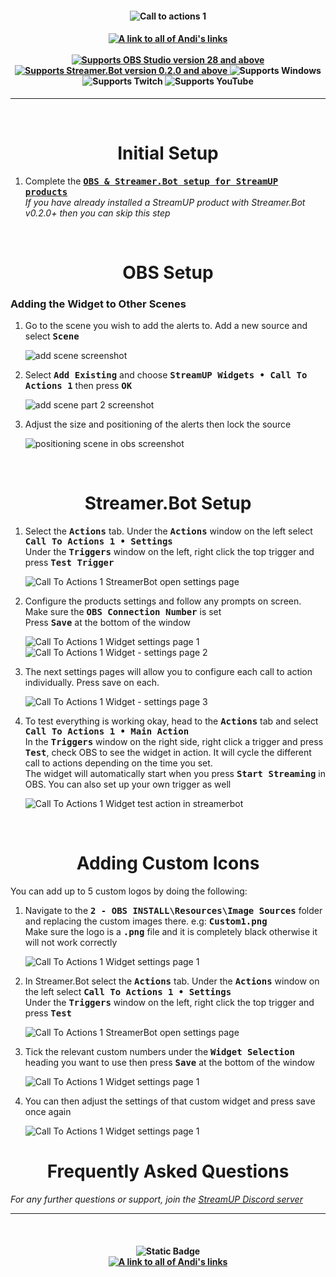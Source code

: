 <h4 align="center">
  <img src="../Assets/Call To Actions 1 Widget - Banner.png" alt="Call to actions 1">
</h4>

<h4 align="center">
  <a href="https://andistonemedia.mystl.ink">
    <img alt="A link to all of Andi's links" src="https://img.shields.io/badge/Created%20by%20Andi%20Stone%20(Andilippi)-white?style=for-the-badge">
  </a>
  <br><br>
    <a href="https://obsproject.com">
        <img alt="Supports OBS Studio version 28 and above" src="https://img.shields.io/badge/OBS Studio-28%2B-FFFFFF?style=for-the-badge&labelColor=1e1a1d">
    </a>
    <a href="https://streamer.bot">
        <img alt="Supports Streamer.Bot version 0.2.0 and above" src="https://img.shields.io/badge/Streamer.Bot-v0.2.0+-%23FFFFFF?style=for-the-badge&labelColor=9038e8">
    </a>
    <img alt="Supports Windows" src="https://img.shields.io/badge/Windows-%23FFFFFF?style=for-the-badge&logo=windows&labelColor=00a2ed">
  <br>
  <img alt="Supports Twitch" src="https://img.shields.io/badge/Supports Twitch-6441a5?style=for-the-badge&logo=twitch&logoColor=white">
  <img alt="Supports YouTube" src="https://img.shields.io/badge/Supports YouTube-red?style=for-the-badge&logo=youtube&logoColor=white"> 
</h4>

---

<br>

<h1 align="center">Initial Setup
</h1>

1. Complete the <kbd><b><a href="https://github.com/StreamUPTips/ReadMe-Files/blob/main/StreamUP-Product-Install-Guide.md">OBS & Streamer.Bot setup for StreamUP products</b></kbd><br></a>
*If you have already installed a StreamUP product with Streamer.Bot v0.2.0+ then you can skip this step*

<br>

<h1 align="center">OBS Setup
</h1>
<h3>Adding the Widget to Other Scenes</h3>

1. Go to the scene you wish to add the alerts to. Add a new source and select <kbd><b>Scene</b></kbd><br>

    <img src="../Assets/Call To Actions 1 Widget - OBS Add Scene 1.png" alt="add scene screenshot"><br>

1. Select <kbd><b>Add Existing</b></kbd> and choose <kbd><b>StreamUP Widgets • Call To Actions 1</b></kbd> then press <kbd><b>OK</b></kbd><br>

    <img src="../Assets/Call To Actions 1 Widget - OBS Add Scene 2.png" alt="add scene part 2 screenshot"><br>

1. Adjust the size and positioning of the alerts then lock the source<br>

    <img src="../Assets/Call To Actions 1 Widget - Position In OBS.png" alt="positioning scene in obs screenshot">

<br>

<h1 align="center">
        Streamer.Bot Setup
</h1>

1. Select the <kbd><b>Actions</b></kbd> tab. Under the <kbd><b>Actions</b></kbd> window on the left select <kbd><b>Call To Actions 1 • Settings</b></kbd><br>
Under the <kbd><b>Triggers</b></kbd> window on the left, right click the top trigger and press <kbd><b>Test Trigger</b></kbd><br>

   <img src="../Assets/Call To Actions 1 Widget - Open Settings.png" alt="Call To Actions 1 StreamerBot open settings page"><br>

2. Configure the products settings and follow any prompts on screen. Make sure the <kbd><b>OBS Connection Number</b></kbd> is set<br>
Press <kbd><b>Save</b></kbd> at the bottom of the window<br>

    <img src="../Assets/Call To Actions 1 Widget - Settings 1.png" alt="Call To Actions 1 Widget settings page 1">
    <img src="../Assets/Call To Actions 1 Widget - Settings 2.png" alt="Call To Actions 1 Widget - settings page 2"><br>

3. The next settings pages will allow you to configure each call to action individually. Press save on each.<br>

    <img src="../Assets/Call To Actions 1 Widget - Settings 3.png" alt="Call To Actions 1 Widget - settings page 3"><br>


4. To test everything is working okay, head to the <kbd><b>Actions</b></kbd> tab and select <kbd><b>Call To Actions 1 • Main Action</b></kbd><br>
In the <kbd><b>Triggers</b></kbd> window on the right side, right click a trigger and press <kbd><b>Test</b></kbd>, check OBS to see the widget in action. It will cycle the different call to actions depending on the time you set.<br>
The widget will automatically start when you press <kbd><b>Start Streaming</b></kbd> in OBS. You can also set up your own trigger as well

    <img src="../Assets/Call To Actions 1 Widget - Main Action.png" alt="Call To Actions 1 Widget test action in streamerbot"><br>

<br>

<h1 align="center">Adding Custom Icons
</h1>

You can add up to 5 custom logos by doing the following:

1. Navigate to the <kbd><b>2 - OBS INSTALL\Resources\Image Sources</b></kbd> folder and replacing the custom images there. e.g: <kbd><b>Custom1.png</b></kbd><br>
Make sure the logo is a <kbd><b>.png</b></kbd> file and it is completely black otherwise it will not work correctly<br>

    <img src="../Assets/Call To Actions 1 Widget - Custom 1.png" alt="Call To Actions 1 Widget settings page 1"><br>

2. In Streamer.Bot select the <kbd><b>Actions</b></kbd> tab. Under the <kbd><b>Actions</b></kbd> window on the left select <kbd><b>Call To Actions 1 • Settings</b></kbd><br>
Under the <kbd><b>Triggers</b></kbd> window on the left, right click the top trigger and press <kbd><b>Test</b></kbd><br>

   <img src="../Assets/Call To Actions 1 Widget - Open Settings.png" alt="Call To Actions 1 StreamerBot open settings page"><br>

3. Tick the relevant custom numbers under the <kbd><b>Widget Selection</b></kbd> heading you want to use then press <kbd><b>Save</b></kbd> at the bottom of the window<br>

    <img src="../Assets/Call To Actions 1 Widget - Settings 1.png" alt="Call To Actions 1 Widget settings page 1"><br>

4. You can then adjust the settings of that custom widget and press save once again<br>

    <img src="../Assets/Call To Actions 1 Widget - Custom 2.png" alt="Call To Actions 1 Widget settings page 1"><br>


<h1 align="center">
        Frequently Asked Questions
</h1>

*For any further questions or support, join the [StreamUP Discord server](https://discord.com/invite/RnDKRaVCEu?)*

---

<br>

<h4 align="center">
  <img alt="Static Badge" src="https://img.shields.io/badge/A%20StreamUP%20Product-%23fc6caf?style=for-the-badge"><br>
  <a href="https://andistonemedia.mystl.ink">
    <img alt="A link to all of Andi's links" src="https://img.shields.io/badge/Created%20by%20Andi%20Stone%20(Andilippi)-white?style=for-the-badge">
  </a>  
</h4>
